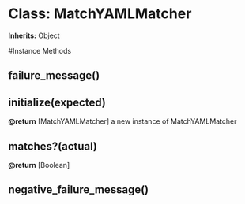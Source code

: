 # Class: MatchYAMLMatcher
**Inherits:** Object
    




#Instance Methods
## failure_message() [](#method-i-failure_message)

## initialize(expected) [](#method-i-initialize)

**@return** [MatchYAMLMatcher] a new instance of MatchYAMLMatcher

## matches?(actual) [](#method-i-matches?)

**@return** [Boolean] 

## negative_failure_message() [](#method-i-negative_failure_message)

